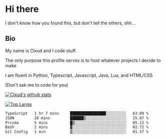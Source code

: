 

# Hi there
I don't know how you found this, but don't tell the others, shh...

## Bio
My name is Clxud and I code stuff.

The only purpose this profile serves is to host whatever projects I decide to make

I am fluent in Python, Typescript, Javascript, Java, Lua, and HTML/CSS



(Don't ask me to code for you)

[![Clxud's github stats](https://github-readme-stats.vercel.app/api?username=cloudwithax&count_private=true&theme=dark&show_icons=true)](https://github.com/anuraghazra/github-readme-stats) 

[![Top Langs](https://github-readme-stats.vercel.app/api/top-langs/?username=cloudwithax&theme=dark)](https://github.com/anuraghazra/github-readme-stats)

<!--START_SECTION:waka-->

```txt
TypeScript   1 hr 7 mins     ████████████████░░░░░░░░░   63.89 %
JSON         26 mins         ██████▒░░░░░░░░░░░░░░░░░░   25.07 %
Prisma       5 mins          █▒░░░░░░░░░░░░░░░░░░░░░░░   05.12 %
Bash         2 mins          ▓░░░░░░░░░░░░░░░░░░░░░░░░   02.72 %
Git Config   1 min           ▒░░░░░░░░░░░░░░░░░░░░░░░░   01.57 %
```

<!--END_SECTION:waka-->







